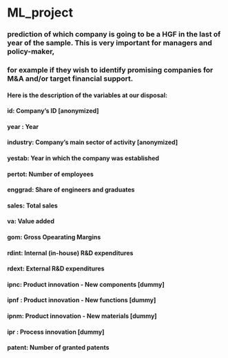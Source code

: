 # ML_project
### prediction of which company is going to be a HGF in the last of year of the sample. This is very important for managers and policy-maker, 
### for example if they wish to identify promising companies for M&A and/or target financial support.
#### Here is the description of the variables at our disposal:
#### id: Company’s ID [anonymized]
#### year : Year
#### industry: Company’s main sector of activity [anonymized]
#### yestab: Year in which the company was established
#### pertot: Number of employees
#### enggrad: Share of engineers and graduates
#### sales: Total sales
#### va: Value added
#### gom: Gross Opearating Margins
#### rdint: Internal (in-house) R&D expenditures
#### rdext: External R&D expenditures
#### ipnc: Product innovation - New components [dummy]
#### ipnf : Product innovation - New functions [dummy]
#### ipnm: Product innovation - New materials [dummy]
#### ipr : Process innovation [dummy]
#### patent: Number of granted patents
